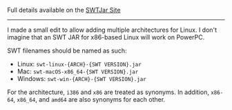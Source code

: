 Full details available on the [SWTJar Site](http://mchr3k.github.com/swtjar/)

----

I made a small edit to allow adding multiple architectures for Linux. I don't imagine that an SWT JAR for x86-based Linux will work on PowerPC.

SWT filenames should be named as such:
* Linux: `swt-linux-{ARCH}-{SWT VERSION}.jar`
* Mac: `swt-macOS-x86_64-{SWT VERSION}.jar`
* Windows: `swt-win-{ARCH}-{SWT VERSION}.jar`

For the architecture, `i386` and `x86` are treated as synonyms. In addition, `x86-64`, `x86_64`, and `amd64` are also synonyms for each other.